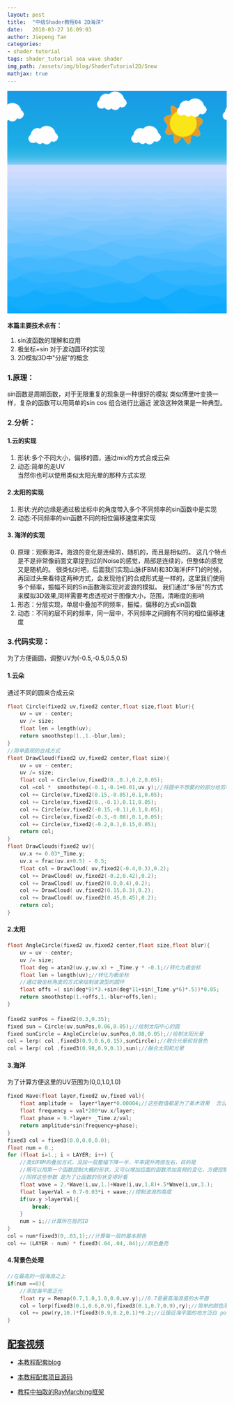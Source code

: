 ```yaml
---
layout: post
title:  "中级Shader教程04 2D海洋"
date:   2018-03-27 16:09:03
author: Jiepeng Tan
categories: 
- shader tutorial
tags: shader_tutorial sea wave shader
img_path: /assets/img/blog/ShaderTutorial2D/Snow
mathjax: true
---
```

 <p align="center">
<img src="https://github.com/JiepengTan/JiepengTan.github.io/blob/master/assets/img/blog/ShaderTutorial2D/Sea/head.gif?raw=true" width="512"></p> 

**本篇主要技术点有：**  
1. sin波函数的理解和应用  
2. 极坐标+sin 对于波动圆环的实现  
3. 2D模拟3D中"分层"的概念  





### **1.原理：**

sin函数是周期函数，对于无限重复的现象是一种很好的模拟
类似傅里叶变换一样，复杂的函数可以用简单的sin cos 组合进行比逼近
波浪这种效果是一种典型。

### **2.分析：**
#### **1.云的实现**
1. 形状:多个不同大小，偏移的圆，通过mix的方式合成云朵  
2. 动态:简单的走UV  
当然你也可以使用类似太阳光晕的那种方式实现  

#### **2.太阳的实现**
1. 形状:光的边缘是通过极坐标中的角度带入多个不同频率的sin函数中是实现  
2. 动态:不同频率的sin函数不同的相位偏移速度来实现   

#### **3. 海洋的实现**
0. 原理：观察海洋，海浪的变化是连续的，随机的，而且是相似的。
这几个特点是不是非常像前面文章提到过的Noise的感觉，局部是连续的，但整体的感觉又是随机的。
很类似对吧，后面我们实现山脉(FBM)和3D海洋(FFT)的时候，再回过头来看待这两种方式，会发现他们的合成形式是一样的，这里我们使用多个频率，振幅不同的Sin函数海实现对波浪的模拟。
我们通过"多层"的方式来模拟3D效果,同样需要考虑透视对于图像大小，范围，清晰度的影响
1. 形态：分层实现，单层中叠加不同频率，振幅，偏移的方式sin函数
2. 动态：不同的层不同的频率，同一层中，不同频率之间拥有不同的相位偏移速度

### **3.代码实现：**

为了方便画圆，调整UV为(-0.5,-0.5,0.5,0.5)

#### **1.云朵**
通过不同的圆来合成云朵
```c
float Circle(fixed2 uv,fixed2 center,float size,float blur){
    uv = uv - center;
    uv /= size;
    float len = length(uv);
    return smoothstep(1.,1.-blur,len);
}
//简单直观的合成方式
float DrawCloud(fixed2 uv,fixed2 center,float size){
    uv = uv - center;
    uv /= size;
    float col = Circle(uv,fixed2(0.,0.),0.2,0.05);
    col =col *  smoothstep(-0.1,-0.1+0.01,uv.y);//将圆中不想要的的部分给剪切掉
    col += Circle(uv,fixed2(0.15,-0.05),0.1,0.05);
    col += Circle(uv,fixed2(0.,-0.1),0.11,0.05);
    col += Circle(uv,fixed2(-0.15,-0.1),0.1,0.05);
    col += Circle(uv,fixed2(-0.3,-0.08),0.1,0.05);
    col += Circle(uv,fixed2(-0.2,0.),0.15,0.05);
    return col;
}
float DrawClouds(fixed2 uv){
    uv.x += 0.03*_Time.y;
    uv.x = frac(uv.x+0.5) - 0.5;
    float col = DrawCloud( uv,fixed2(-0.4,0.3),0.2);
    col += DrawCloud( uv,fixed2(-0.2,0.42),0.2);
    col += DrawCloud( uv,fixed2(0.0,0.4),0.2);
    col += DrawCloud( uv,fixed2(0.15,0.3),0.2);
    col += DrawCloud( uv,fixed2(0.45,0.45),0.2);
    return col;
}
```

#### **2.太阳**
```c
float AngleCircle(fixed2 uv,fixed2 center,float size,float blur){
    uv = uv - center;
    uv /= size;
    float deg = atan2(uv.y,uv.x) + _Time.y * -0.1;//转化为极坐标
    float len = length(uv);//转化为极坐标
    //通过极坐标角度的方式来绘制波浪型的圆环
    float offs =( sin(deg*9)*3.+sin(deg*11+sin(_Time.y*6)*.5))*0.05;
    return smoothstep(1.+offs,1.-blur+offs,len);
}

fixed2 sunPos = fixed2(0.3,0.35);
fixed sun = Circle(uv,sunPos,0.06,0.05);//绘制太阳中心的圆
fixed sunCircle = AngleCircle(uv,sunPos,0.08,0.05);//绘制太阳光晕
col = lerp( col ,fixed3(0.9,0.6,0.15),sunCircle);//融合光晕和背景色
col = lerp( col ,fixed3(0.98,0.9,0.1),sun);//融合太阳和光晕

```

#### **3.海洋**
为了计算方便这里的UV范围为(0,0,1.0,1.0)

```c
fixed Wave(float layer,fixed2 uv,fixed val){
    float amplitude =  layer*layer*0.00004;//这些数值都是为了美术效果  怎么漂亮怎么来
    float frequency = val*200*uv.x/layer;
    float phase = 9.*layer+ _Time.z/val;
    return amplitude*sin(frequency+phase); 
}
fixed3 col = fixed3(0.0,0.0,0.0);
float num = 0.;
for (float i=1.; i < LAYER; i++) {
    //类似FBM的叠加方式，没加一层整幅下降一半，平率提升两倍左右，目的是
    //既可以用第一个函数控制大概的形状，又可以增加后面的函数添加高频的变化，方便控制细节
    //同样这些参数 是为了让函数的形状变得好看
    float wave = 2.*Wave(i,uv,1.)+Wave(i,uv,1.8)+.5*Wave(i,uv,3.);
    float layerVal = 0.7-0.03*i + wave;//控制波浪的高度
    if(uv.y >layerVal){
        break;
    }
    num = i;//计算所在层的ID
}
col = num*fixed3(0,.03,1);//计算每一层的基本颜色
col += (LAYER - num) * fixed3(.04,.04,.04);//颜色叠亮
```

#### **4.背景色处理**
```c
//在最高的一层海浪之上
if(num ==0){
    //添加海平面泛光
    float ry = Remap(0.7,1.0,1.0,0.0,uv.y);//0.7是最高海浪值的水平面
    col = lerp(fixed3(0.1,0.6,0.9),fixed3(0.1,0.7,0.9),ry);//简单的颜色渐变
    col += pow(ry,10.)*fixed3(0.9,0.2,0.1)*0.2;//让接近海平面的地方泛白 pow是为了控制影响范围
}
```

## [**配套视频**][40]  
- [本教程配套blog ][1]
- [本教程配套项目源码 ][2]
- [教程中抽取的RayMarching框架][3]

  [1]: https://blog.csdn.net/tjw02241035621611/article/details/80038608
  [2]: https://github.com/JiepengTan/FishManShaderTutorial
  [40]:https://space.bilibili.com/308864667/channel/detail?cid=112754
  [3]: https://github.com/JiepengTan/Unity-Raymarching-Framework